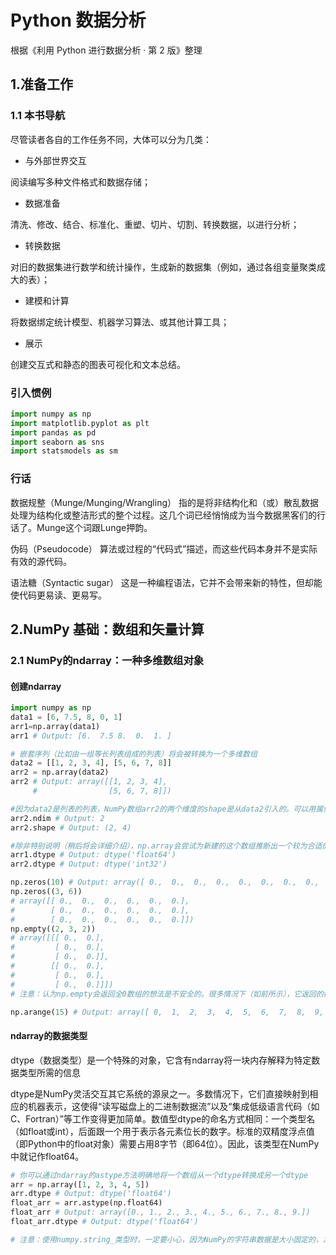 # Python 数据分析
根据《利用 Python 进行数据分析 · 第 2 版》整理
## 1.准备工作
### 1.1 本书导航
尽管读者各自的工作任务不同，大体可以分为几类：

- 与外部世界交互

阅读编写多种文件格式和数据存储；

- 数据准备

清洗、修改、结合、标准化、重塑、切片、切割、转换数据，以进行分析；

- 转换数据

对旧的数据集进行数学和统计操作，生成新的数据集（例如，通过各组变量聚类成大的表）；

- 建模和计算

将数据绑定统计模型、机器学习算法、或其他计算工具；

- 展示

创建交互式和静态的图表可视化和文本总结。
### 引入惯例
```python
import numpy as np
import matplotlib.pyplot as plt
import pandas as pd
import seaborn as sns
import statsmodels as sm
```
### 行话
数据规整（Munge/Munging/Wrangling） 指的是将非结构化和（或）散乱数据处理为结构化或整洁形式的整个过程。这几个词已经悄悄成为当今数据黑客们的行话了。Munge这个词跟Lunge押韵。

伪码（Pseudocode） 算法或过程的“代码式”描述，而这些代码本身并不是实际有效的源代码。

语法糖（Syntactic sugar） 这是一种编程语法，它并不会带来新的特性，但却能使代码更易读、更易写。
## 2.NumPy 基础：数组和矢量计算
### 2.1 NumPy的ndarray：一种多维数组对象
#### 创建ndarray
```python
import numpy as np
data1 = [6, 7.5, 8, 0, 1]
arr1=np.array(data1)
arr1 # Output: [6.  7.5 8.  0.  1. ]

# 嵌套序列（比如由一组等长列表组成的列表）将会被转换为一个多维数组
data2 = [[1, 2, 3, 4], [5, 6, 7, 8]]
arr2 = np.array(data2)
arr2 # Output: array([[1, 2, 3, 4],
     #                [5, 6, 7, 8]])

#因为data2是列表的列表，NumPy数组arr2的两个维度的shape是从data2引入的。可以用属性ndim和shape验证
arr2.ndim # Output: 2
arr2.shape # Output: (2, 4)

#除非特别说明（稍后将会详细介绍），np.array会尝试为新建的这个数组推断出一个较为合适的数据类型。数据类型保存在一个特殊的dtype对象中。
arr1.dtype # Output: dtype('float64')
arr2.dtype # Output: dtype('int32')

np.zeros(10) # Output: array([ 0.,  0.,  0.,  0.,  0.,  0.,  0.,  0.,  0.,  0.])
np.zeros((3, 6))
# array([[ 0.,  0.,  0.,  0.,  0.,  0.],
#        [ 0.,  0.,  0.,  0.,  0.,  0.],
#        [ 0.,  0.,  0.,  0.,  0.,  0.]])
np.empty((2, 3, 2))
# array([[[ 0.,  0.],
#         [ 0.,  0.],
#         [ 0.,  0.]],
#        [[ 0.,  0.],
#         [ 0.,  0.],
#         [ 0.,  0.]]])
# 注意：认为np.empty会返回全0数组的想法是不安全的。很多情况下（如前所示），它返回的都是一些未初始化的垃圾值。

np.arange(15) # Output: array([ 0,  1,  2,  3,  4,  5,  6,  7,  8,  9, 10, 11, 12, 13, 14])
```
#### ndarray的数据类型
dtype（数据类型）是一个特殊的对象，它含有ndarray将一块内存解释为特定数据类型所需的信息

dtype是NumPy灵活交互其它系统的源泉之一。多数情况下，它们直接映射到相应的机器表示，这使得“读写磁盘上的二进制数据流”以及“集成低级语言代码（如C、Fortran）”等工作变得更加简单。数值型dtype的命名方式相同：一个类型名（如float或int），后面跟一个用于表示各元素位长的数字。标准的双精度浮点值（即Python中的float对象）需要占用8字节（即64位）。因此，该类型在NumPy中就记作float64。

```python
# 你可以通过ndarray的astype方法明确地将一个数组从一个dtype转换成另一个dtype
arr = np.array([1, 2, 3, 4, 5])
arr.dtype # Output: dtype('float64')
float_arr = arr.astype(np.float64)
float_arr # Output: array([0., 1., 2., 3., 4., 5., 6., 7., 8., 9.])
float_arr.dtype # Output: dtype('float64')

# 注意：使用numpy.string_类型时，一定要小心，因为NumPy的字符串数据是大小固定的，发生截取时，不会发出警告。pandas提供了更多非数值数据的便利的处理方法。
```